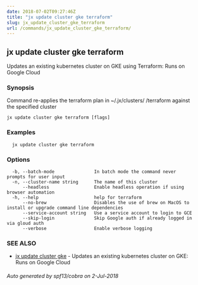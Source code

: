 ```yaml
---
date: 2018-07-02T09:27:46Z
title: "jx update cluster gke terraform"
slug: jx_update_cluster_gke_terraform
url: /commands/jx_update_cluster_gke_terraform/
---
```

## jx update cluster gke terraform

Updates an existing kubernetes cluster on GKE using Terraform: Runs on Google Cloud

### Synopsis

Command re-applies the terraform plan in ~/.jx/clusters/ <cluster>/terraform against the specified cluster

```
jx update cluster gke terraform [flags]
```

### Examples

```
  jx update cluster gke terraform
```

### Options

```
  -b, --batch-mode               In batch mode the command never prompts for user input
  -n, --cluster-name string      The name of this cluster
      --headless                 Enable headless operation if using browser automation
  -h, --help                     help for terraform
      --no-brew                  Disables the use of brew on MacOS to install or upgrade command line dependencies
      --service-account string   Use a service account to login to GCE
      --skip-login               Skip Google auth if already logged in via gloud auth
      --verbose                  Enable verbose logging
```

### SEE ALSO

* [jx update cluster gke](/commands/jx_update_cluster_gke/)	 - Updates an existing kubernetes cluster on GKE: Runs on Google Cloud

###### Auto generated by spf13/cobra on 2-Jul-2018
